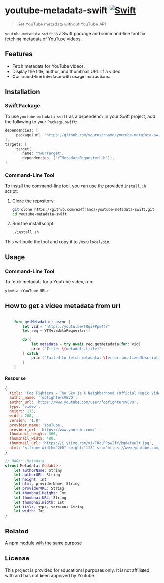 # youtube-metadata-swift [![Swift](https://github.com/ezefranca/youtube-metadata-swift/actions/workflows/swift.yml/badge.svg)](https://github.com/ezefranca/youtube-metadata-swift/actions/workflows/swift.yml)
> Get YouTube metadata without YouTube API

`youtube-metadata-swift` is a Swift package and command-line tool for fetching metadata of YouTube videos.

## Features

- Fetch metadata for YouTube videos.
- Display the title, author, and thumbnail URL of a video.
- Command-line interface with usage instructions.

## Installation

### Swift Package

To use `youtube-metadata-swift` as a dependency in your Swift project, add the following to your `Package.swift`:

```swift
dependencies: [
    .package(url: "https://github.com/yourusername/youtube-metadata-swift.git", from: "1.0.0")
],
targets: [
    .target(
        name: "YourTarget",
        dependencies: ["YTMetadataRequesterLib"]),
]
```

### Command-Line Tool

To install the command-line tool, you can use the provided `install.sh` script:

1. Clone the repository:
    ```bash
    git clone https://github.com/ezefranca/youtube-metadata-swift.git
    cd youtube-metadata-swift
    ```

2. Run the install script:
    ```bash
    ./install.sh
    ```

This will build the tool and copy it to `/usr/local/bin`.

## Usage

### Command-Line Tool

To fetch metadata for a YouTube video, run:

```bash
ytmeta <YouTube URL>
```

## How to get a video metadata from url

```swift

    func getMetadata() async {
        let vid = "https://youtu.be/TRqiFPpw2fY"
        let req = YTMetadataRequester()

        do {
            let metadata = try await req.getMetadata(for: vid)
            print("Title: \(metadata.title)")
        } catch {
            print("Failed to fetch metadata: \(error.localizedDescription)")
        }
    }

```

#### Response

```js
{
  title: 'Foo Fighters - The Sky Is A Neighborhood (Official Music Video)',
  author_name: 'foofightersVEVO',
  author_url: 'https://www.youtube.com/user/foofightersVEVO',
  type: 'video',
  height: 113,
  width: 200,
  version: '1.0',
  provider_name: 'YouTube',
  provider_url: 'https://www.youtube.com/',
  thumbnail_height: 360,
  thumbnail_width: 480,
  thumbnail_url: 'https://i.ytimg.com/vi/TRqiFPpw2fY/hqdefault.jpg',
  html: '<iframe width="200" height="113" src="https://www.youtube.com/embed/TRqiFPpw2fY?feature=oembed" frameborder="0" allow="accelerometer; autoplay; clipboard-write; encrypted-media; gyroscope; picture-in-picture" allowfullscreen></iframe>'
}
```

```swift
// MARK: -Metadata
struct Metadata: Codable {
    let authorName: String
    let authorURL: String
    let height: Int
    let html, providerName: String
    let providerURL: String
    let thumbnailHeight: Int
    let thumbnailURL: String
    let thumbnailWidth: Int
    let title, type, version: String
    let width: Int
}
```

## Related

A [npm module with the same purpose](https://github.com/ezefranca/youtube-metadata-from-url) 

## License

This project is provided for educational purposes only. It is not affiliated with and has not been approved by Youtube.

